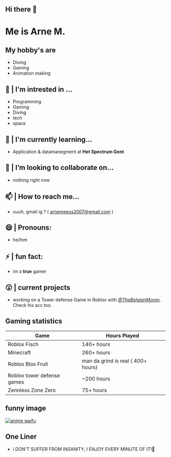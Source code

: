## Hi there 👋

# Me is Arne M. #




## My hobby's are

- Diving
- Gaming
- Animation making

## 🤯 | I'm intrested in ...

- Programming
- Gaming
- Diving
- tech
- space

## 🌱 | I'm currently learning...

- Application & datamanegment at **Het Spectrum Gent**

## 🫨 | I’m looking to collaborate on...

- nothing right now

## 📫 | How to reach me...

- uuuh, gmail ig ? ( arnemeeus2007@gmail.com )

## 😄 | Pronouns:

- he/him

## ⚡  | fun fact:

- im a **true** gamer

## 😮‍ | current projects

- working on a Tower defense Game in Roblox with *[@TheBelgianMoron](https://github.com/TheBelgianMoron)*. Check his acc too.

## Gaming statistics

| Game | Hours Played|
|------|-------------|
| Roblox Fisch | 140+ hours |
| Minecraft | 260+ hours |
| Roblox Blox Fruit | man da grind is real ( 400+ hours)|
| Roblox tower defense games | ~200 hours |
| Zennless Zone Zero | 75+ hours |

## funny image
[![anime waifu](https://encrypted-tbn0.gstatic.com/images?q=tbn:ANd9GcRzLUCK_ZEGSjIryD3EuhR9xZIvjivhc25YJQ&s)](https://media.tenor.com/QA6mPKs100UAAAAM/caught-in.gif)

## One Liner

- i DON'T SUFFER FROM INSANITY, I ENJOY EVERY MINUTE OF IT!🫠
